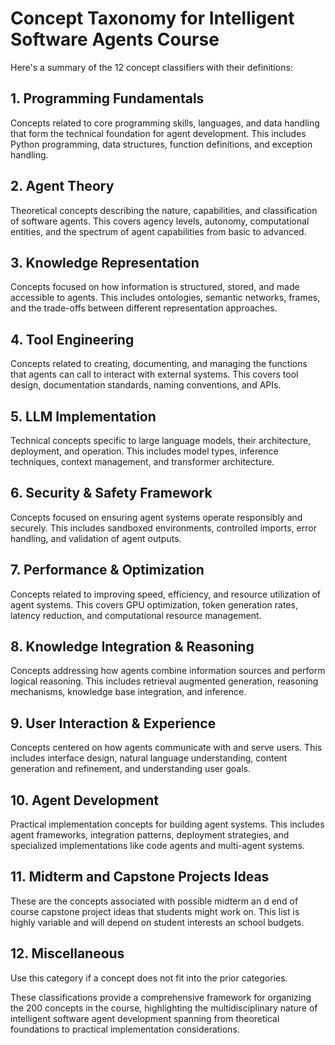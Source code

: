 # Concept Taxonomy for Intelligent Software Agents Course

Here's a summary of the 12 concept classifiers with their definitions:

## 1. Programming Fundamentals

Concepts related to core programming skills, languages, and data handling that form the technical foundation for agent development. This includes Python programming, data structures, function definitions, and exception handling.

## 2. Agent Theory

Theoretical concepts describing the nature, capabilities, and classification of software agents. This covers agency levels, autonomy, computational entities, and the spectrum of agent capabilities from basic to advanced.

## 3. Knowledge Representation

Concepts focused on how information is structured, stored, and made accessible to agents. This includes ontologies, semantic networks, frames, and the trade-offs between different representation approaches.

## 4. Tool Engineering

Concepts related to creating, documenting, and managing the functions that agents can call to interact with external systems. This covers tool design, documentation standards, naming conventions, and APIs.

## 5. LLM Implementation

Technical concepts specific to large language models, their architecture, deployment, and operation. This includes model types, inference techniques, context management, and transformer architecture.

## 6. Security & Safety Framework

Concepts focused on ensuring agent systems operate responsibly and securely. This includes sandboxed environments, controlled imports, error handling, and validation of agent outputs.

## 7. Performance & Optimization

Concepts related to improving speed, efficiency, and resource utilization of agent systems. This covers GPU optimization, token generation rates, latency reduction, and computational resource management.

## 8. Knowledge Integration & Reasoning

Concepts addressing how agents combine information sources and perform logical reasoning. This includes retrieval augmented generation, reasoning mechanisms, knowledge base integration, and inference.

## 9. User Interaction & Experience

Concepts centered on how agents communicate with and serve users. This includes interface design, natural language understanding, content generation and refinement, and understanding user goals.

## 10. Agent Development

Practical implementation concepts for building agent systems. This includes agent frameworks, integration patterns, deployment strategies, and specialized implementations like code agents and multi-agent systems.

## 11. Midterm and Capstone Projects Ideas

These are the concepts associated with possible midterm an d end of course capstone project ideas that students might work on.  This list is highly variable and will depend on student interests an school budgets.

## 12. Miscellaneous

Use this category if a concept does not fit into the prior categories.

These classifications provide a comprehensive framework for organizing the 200 concepts in the course, highlighting the multidisciplinary nature of intelligent software agent development spanning from theoretical foundations to practical implementation considerations.